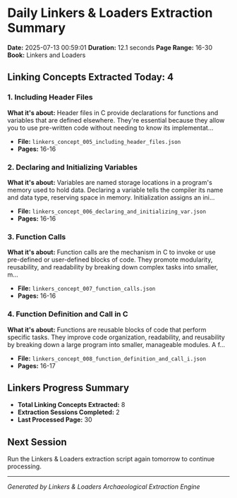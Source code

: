 # Daily Linkers & Loaders Extraction Summary
**Date:** 2025-07-13 00:59:01
**Duration:** 12.1 seconds
**Page Range:** 16-30
**Book:** Linkers and Loaders

## Linking Concepts Extracted Today: 4

### 1. Including Header Files
**What it's about:** Header files in C provide declarations for functions and variables that are defined elsewhere.  They're essential because they allow you to use pre-written code without needing to know its implementat...

- **File:** `linkers_concept_005_including_header_files.json`
- **Pages:** 16-16

### 2. Declaring and Initializing Variables
**What it's about:** Variables are named storage locations in a program's memory used to hold data.  Declaring a variable tells the compiler its name and data type, reserving space in memory. Initialization assigns an ini...

- **File:** `linkers_concept_006_declaring_and_initializing_var.json`
- **Pages:** 16-16

### 3. Function Calls
**What it's about:** Function calls are the mechanism in C to invoke or use pre-defined or user-defined blocks of code.  They promote modularity, reusability, and readability by breaking down complex tasks into smaller, m...

- **File:** `linkers_concept_007_function_calls.json`
- **Pages:** 16-16

### 4. Function Definition and Call in C
**What it's about:** Functions are reusable blocks of code that perform specific tasks.  They improve code organization, readability, and reusability by breaking down a large program into smaller, manageable modules.  A f...

- **File:** `linkers_concept_008_function_definition_and_call_i.json`
- **Pages:** 16-17

## Linkers Progress Summary
- **Total Linking Concepts Extracted:** 8
- **Extraction Sessions Completed:** 2
- **Last Processed Page:** 30

## Next Session
Run the Linkers & Loaders extraction script again tomorrow to continue processing.

---
*Generated by Linkers & Loaders Archaeological Extraction Engine*
